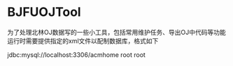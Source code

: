# BJFUOJTool
为了处理北林OJ数据写的一些小工具，包括常用维护任务、导出OJ中代码等功能
运行时需要提供指定的xml文件以配制数据库，格式如下
<?xml version="1.0" encoding="UTF-8"?>
<db>
	<url>jdbc:mysql://localhost:3306/acmhome</url>
	<username>root</username>
	<password>root</password>
</db>
